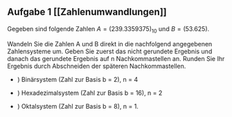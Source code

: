 ## Aufgabe 1 [[Zahlenumwandlungen]] 

Gegeben sind folgende Zahlen $A=(239.3359375)_{10}$ und $B = (53.625)$.

Wandeln Sie die Zahlen A und B direkt in die nachfolgend angegebenen Zahlensysteme um. Geben Sie zuerst das nicht gerundete Ergebnis und danach das gerundete Ergebnis auf n Nachkommastellen an. Runden Sie Ihr Ergebnis durch Abschneiden der späteren Nachkommastellen.

- ) Binärsystem (Zahl zur Basis b = 2), n = 4


- ) Hexadezimalsystem (Zahl zur Basis b = 16), n = 2


- ) Oktalsystem (Zahl zur Basis b = 8), n = 1.